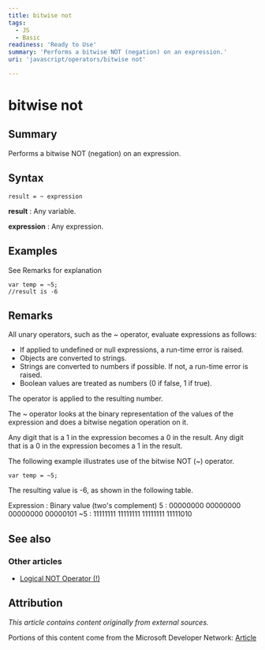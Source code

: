 ```yaml
---
title: bitwise not
tags:
  - JS
  - Basic
readiness: 'Ready to Use'
summary: 'Performs a bitwise NOT (negation) on an expression.'
uri: 'javascript/operators/bitwise not'

---
```

# bitwise not

## Summary

Performs a bitwise NOT (negation) on an expression.

## Syntax

    result = ~ expression

**result**
:   Any variable.

**expression**
:   Any expression.

## Examples

See Remarks for explanation

``` {.js}
var temp = ~5;
//result is -6
```

## Remarks

All unary operators, such as the \~ operator, evaluate expressions as follows:

-   If applied to undefined or null expressions, a run-time error is raised.
-   Objects are converted to strings.
-   Strings are converted to numbers if possible. If not, a run-time error is raised.
-   Boolean values are treated as numbers (0 if false, 1 if true).

The operator is applied to the resulting number.

The \~ operator looks at the binary representation of the values of the expression and does a bitwise negation operation on it.

Any digit that is a 1 in the expression becomes a 0 in the result. Any digit that is a 0 in the expression becomes a 1 in the result.

The following example illustrates use of the bitwise NOT (\~) operator.

    var temp = ~5;

The resulting value is -6, as shown in the following table.

Expression
:   Binary value (two's complement)
5
:   00000000 00000000 00000000 00000101
\~5
:   11111111 11111111 11111111 11111010

## See also

### Other articles

-   [Logical NOT Operator (!)](/javascript/operators/logical_not)

## Attribution

*This article contains content originally from external sources.*

Portions of this content come from the Microsoft Developer Network: [Article](http://msdn.microsoft.com/en-us/library/ie/zf9s465t(v=vs.94).aspx)

